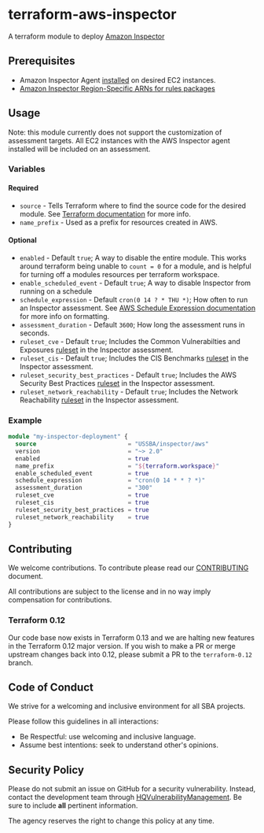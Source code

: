 # terraform-aws-inspector

A terraform module to deploy [Amazon Inspector](https://docs.aws.amazon.com/inspector/latest/userguide/inspector_introduction.html)

## Prerequisites

* Amazon Inspector Agent [installed](https://docs.aws.amazon.com/inspector/latest/userguide/inspector_installing-uninstalling-agents.html#install-linux) on desired EC2 instances.
* [Amazon Inspector Region-Specific ARNs for rules packages](https://docs.aws.amazon.com/inspector/latest/userguide/inspector_rules-arns.html)

## Usage

Note: this module currently does not support the customization of assessment targets. All EC2 instances with the AWS Inspector agent installed will be included on an assessment.

### Variables

#### Required

* `source` - Tells Terraform where to find the source code for the desired module. See [Terraform documentation](https://www.terraform.io/docs/modules/sources.html) for more info.
* `name_prefix` - Used as a prefix for resources created in AWS.

#### Optional

* `enabled` - Default `true`; A way to disable the entire module. This works around terraform being unable to `count = 0` for a module, and is helpful for turning off a modules resources per terraform workspace.
* `enable_scheduled_event` - Default `true`; A way to disable Inspector from running on a schedule
* `schedule_expression` - Default `cron(0 14 ? * THU *)`; How often to run an Inspector assessment. See [AWS Schedule Expression documentation](https://docs.aws.amazon.com/AmazonCloudWatch/latest/events/ScheduledEvents.html) for more info on formatting.
* `assessment_duration` - Default `3600`; How long the assessment runs in seconds.
* `ruleset_cve` - Default `true`; Includes the Common Vulnerabilties and Exposures [ruleset](https://docs.aws.amazon.com/inspector/latest/userguide/inspector_rule-packages.html) in the Inspector assessment.
* `ruleset_cis` - Default `true`; Includes the CIS Benchmarks [ruleset](https://docs.aws.amazon.com/inspector/latest/userguide/inspector_rule-packages.html) in the Inspector assessment.
* `ruleset_security_best_practices` - Default `true`; Includes the AWS Security Best Practices [ruleset](https://docs.aws.amazon.com/inspector/latest/userguide/inspector_rule-packages.html) in the Inspector assessment.
* `ruleset_network_reachability` - Default `true`; Includes the Network Reachability [ruleset](https://docs.aws.amazon.com/inspector/latest/userguide/inspector_rule-packages.html) in the Inspector assessment.

### Example

```terraform
module "my-inspector-deployment" {
  source                          = "USSBA/inspector/aws"
  version                         = "~> 2.0"
  enabled                         = true
  name_prefix                     = "${terraform.workspace}"
  enable_scheduled_event          = true
  schedule_expression             = "cron(0 14 * * ? *)"
  assessment_duration             = "300"
  ruleset_cve                     = true
  ruleset_cis                     = true
  ruleset_security_best_practices = true
  ruleset_network_reachability    = true
}
```

## Contributing

We welcome contributions.
To contribute please read our [CONTRIBUTING](CONTRIBUTING.md) document.

All contributions are subject to the license and in no way imply compensation for contributions.

### Terraform 0.12

Our code base now exists in Terraform 0.13 and we are halting new features in the Terraform 0.12 major version.  If you wish to make a PR or merge upstream changes back into 0.12, please submit a PR to the `terraform-0.12` branch.

## Code of Conduct

We strive for a welcoming and inclusive environment for all SBA projects.

Please follow this guidelines in all interactions:

* Be Respectful: use welcoming and inclusive language.
* Assume best intentions: seek to understand other's opinions.

## Security Policy

Please do not submit an issue on GitHub for a security vulnerability.
Instead, contact the development team through [HQVulnerabilityManagement](mailto:HQVulnerabilityManagement@sba.gov).
Be sure to include **all** pertinent information.

The agency reserves the right to change this policy at any time.
